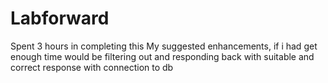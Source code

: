 # Labforward

Spent 3 hours in completing this
My suggested enhancements, if i had get enough time would be filtering out and responding back with suitable and correct response with connection to db
